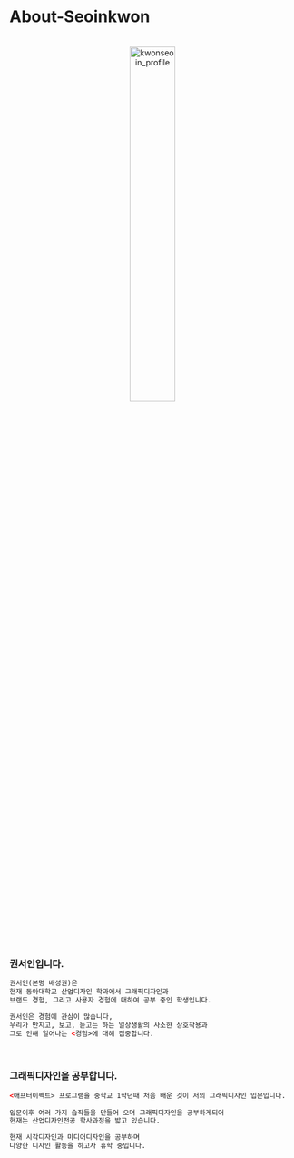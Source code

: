 # About-Seoinkwon

<br>

<center><img src="https://user-images.githubusercontent.com/59531320/71925402-4fcec480-31d4-11ea-9668-45674c39b1a6.jpg" width="40%" height="40%" title="권서인의 초상  (2020, 캔버스에 유채)" alt="kwonseoin_profile"></img></center>
<br>



### 권서인입니다.
```html
권서인(본명 배성권)은
현재 동아대학교 산업디자인 학과에서 그래픽디자인과
브랜드 경험, 그리고 사용자 경험에 대하여 공부 중인 학생입니다.

권서인은 경험에 관심이 많습니다,
우리가 만지고, 보고, 듣고는 하는 일상생활의 사소한 상호작용과
그로 인해 일어나는 <경험>에 대해 집중합니다.
```
 <br>


### 그래픽디자인을 공부합니다.
```html
<애프터이펙트> 프로그램을 중학교 1학년때 처음 배운 것이 저의 그래픽디자인 입문입니다.
    
입문이후 여러 가지 습작들을 만들어 오며 그래픽디자인을 공부하게되어
현재는 산업디자인전공 학사과정을 밟고 있습니다. 

현재 시각디자인과 미디어디자인을 공부하며
다양한 디자인 활동을 하고자 휴학 중입니다.
```

